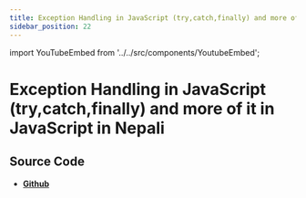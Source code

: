 ```yaml
---
title: Exception Handling in JavaScript (try,catch,finally) and more of it in JavaScript in Nepali
sidebar_position: 22
---
```


import YouTubeEmbed from '../../src/components/YoutubeEmbed';

# Exception Handling in JavaScript (try,catch,finally) and more of it in JavaScript in Nepali

<YouTubeEmbed videoId="I4OeAaN-gTw" />

## Source Code

- [**Github**](https://github.com/isarojdahal/javascript-workshop)
